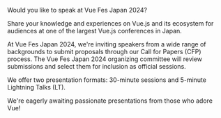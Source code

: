Would you like to speak at Vue Fes Japan 2024?

Share your knowledge and experiences on Vue.js and its ecosystem for audiences at one of the largest Vue.js conferences in Japan.

At Vue Fes Japan 2024, we're inviting speakers from a wide range of backgrounds to submit proposals through our Call for Papers (CFP) process. The Vue Fes Japan 2024 organizing committee will review submissions and select them for inclusion as official sessions.

We offer two presentation formats: 30-minute sessions and 5-minute Lightning Talks (LT).

We're eagerly awaiting passionate presentations from those who adore Vue!
